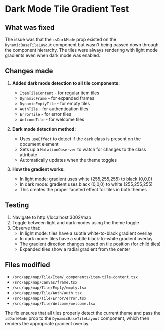 # Dark Mode Tile Gradient Test

## What was fixed

The issue was that the `isDarkMode` prop existed on the `DynamicBaseTileLayout` component but wasn't being passed down through the component hierarchy. The tiles were always rendering with light mode gradients even when dark mode was enabled.

## Changes made

1. **Added dark mode detection to all tile components:**
   - `ItemTileContent` - for regular item tiles
   - `DynamicFrame` - for expanded frames
   - `DynamicEmptyTile` - for empty tiles
   - `AuthTile` - for authentication tiles
   - `ErrorTile` - for error tiles
   - `WelcomeTile` - for welcome tiles

2. **Dark mode detection method:**
   - Uses `useEffect` to detect if the `dark` class is present on the document element
   - Sets up a `MutationObserver` to watch for changes to the class attribute
   - Automatically updates when the theme toggles

3. **How the gradient works:**
   - In light mode: gradient uses white (255,255,255) to black (0,0,0)
   - In dark mode: gradient uses black (0,0,0) to white (255,255,255)
   - This creates the proper faceted effect for tiles in both themes

## Testing

1. Navigate to http://localhost:3002/map
2. Toggle between light and dark modes using the theme toggle
3. Observe that:
   - In light mode: tiles have a subtle white-to-black gradient overlay
   - In dark mode: tiles have a subtle black-to-white gradient overlay
   - The gradient direction changes based on tile position (for child tiles)
   - Expanded tiles show a radial gradient from the center

## Files modified

- `/src/app/map/Tile/Item/_components/item-tile-content.tsx`
- `/src/app/map/Canvas/frame.tsx`
- `/src/app/map/Tile/Empty/empty.tsx`
- `/src/app/map/Tile/Auth/auth.tsx`
- `/src/app/map/Tile/Error/error.tsx`
- `/src/app/map/Tile/Welcome/welcome.tsx`

The fix ensures that all tiles properly detect the current theme and pass the `isDarkMode` prop to the `DynamicBaseTileLayout` component, which then renders the appropriate gradient overlay.